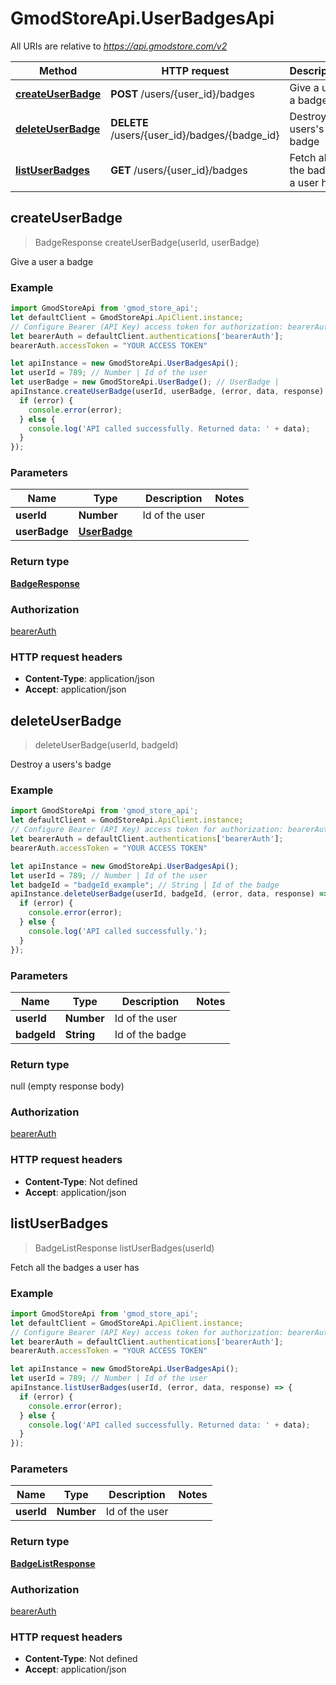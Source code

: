 # GmodStoreApi.UserBadgesApi

All URIs are relative to *https://api.gmodstore.com/v2*

Method | HTTP request | Description
------------- | ------------- | -------------
[**createUserBadge**](UserBadgesApi.md#createUserBadge) | **POST** /users/{user_id}/badges | Give a user a badge
[**deleteUserBadge**](UserBadgesApi.md#deleteUserBadge) | **DELETE** /users/{user_id}/badges/{badge_id} | Destroy a users&#39;s badge
[**listUserBadges**](UserBadgesApi.md#listUserBadges) | **GET** /users/{user_id}/badges | Fetch all the badges a user has



## createUserBadge

> BadgeResponse createUserBadge(userId, userBadge)

Give a user a badge

### Example

```javascript
import GmodStoreApi from 'gmod_store_api';
let defaultClient = GmodStoreApi.ApiClient.instance;
// Configure Bearer (API Key) access token for authorization: bearerAuth
let bearerAuth = defaultClient.authentications['bearerAuth'];
bearerAuth.accessToken = "YOUR ACCESS TOKEN"

let apiInstance = new GmodStoreApi.UserBadgesApi();
let userId = 789; // Number | Id of the user
let userBadge = new GmodStoreApi.UserBadge(); // UserBadge | 
apiInstance.createUserBadge(userId, userBadge, (error, data, response) => {
  if (error) {
    console.error(error);
  } else {
    console.log('API called successfully. Returned data: ' + data);
  }
});
```

### Parameters


Name | Type | Description  | Notes
------------- | ------------- | ------------- | -------------
 **userId** | **Number**| Id of the user | 
 **userBadge** | [**UserBadge**](UserBadge.md)|  | 

### Return type

[**BadgeResponse**](BadgeResponse.md)

### Authorization

[bearerAuth](../README.md#bearerAuth)

### HTTP request headers

- **Content-Type**: application/json
- **Accept**: application/json


## deleteUserBadge

> deleteUserBadge(userId, badgeId)

Destroy a users&#39;s badge

### Example

```javascript
import GmodStoreApi from 'gmod_store_api';
let defaultClient = GmodStoreApi.ApiClient.instance;
// Configure Bearer (API Key) access token for authorization: bearerAuth
let bearerAuth = defaultClient.authentications['bearerAuth'];
bearerAuth.accessToken = "YOUR ACCESS TOKEN"

let apiInstance = new GmodStoreApi.UserBadgesApi();
let userId = 789; // Number | Id of the user
let badgeId = "badgeId_example"; // String | Id of the badge
apiInstance.deleteUserBadge(userId, badgeId, (error, data, response) => {
  if (error) {
    console.error(error);
  } else {
    console.log('API called successfully.');
  }
});
```

### Parameters


Name | Type | Description  | Notes
------------- | ------------- | ------------- | -------------
 **userId** | **Number**| Id of the user | 
 **badgeId** | **String**| Id of the badge | 

### Return type

null (empty response body)

### Authorization

[bearerAuth](../README.md#bearerAuth)

### HTTP request headers

- **Content-Type**: Not defined
- **Accept**: application/json


## listUserBadges

> BadgeListResponse listUserBadges(userId)

Fetch all the badges a user has

### Example

```javascript
import GmodStoreApi from 'gmod_store_api';
let defaultClient = GmodStoreApi.ApiClient.instance;
// Configure Bearer (API Key) access token for authorization: bearerAuth
let bearerAuth = defaultClient.authentications['bearerAuth'];
bearerAuth.accessToken = "YOUR ACCESS TOKEN"

let apiInstance = new GmodStoreApi.UserBadgesApi();
let userId = 789; // Number | Id of the user
apiInstance.listUserBadges(userId, (error, data, response) => {
  if (error) {
    console.error(error);
  } else {
    console.log('API called successfully. Returned data: ' + data);
  }
});
```

### Parameters


Name | Type | Description  | Notes
------------- | ------------- | ------------- | -------------
 **userId** | **Number**| Id of the user | 

### Return type

[**BadgeListResponse**](BadgeListResponse.md)

### Authorization

[bearerAuth](../README.md#bearerAuth)

### HTTP request headers

- **Content-Type**: Not defined
- **Accept**: application/json


